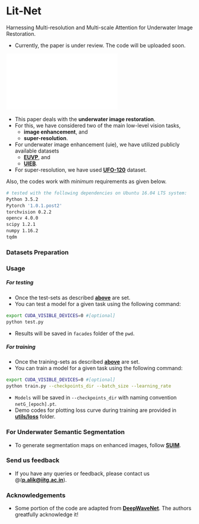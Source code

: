 # Lit-Net
Harnessing Multi-resolution and Multi-scale Attention for Underwater Image Restoration.
- Currently, the paper is under review. The code will be uploaded soon.

![Block](Diagram_LitNet.pdf)

- This paper deals with the **underwater image restoration**. 
- For this, we have considered two of the main low-level vision tasks, 
  - **image enhancement**, and 
  - **super-resolution**. 
- For underwater image enhancement (uie), we have utilized publicly available datasets 
  - [**EUVP**](http://irvlab.cs.umn.edu/resources/euvp-dataset), and 
  - [**UIEB**](https://li-chongyi.github.io/proj_benchmark.html). 
- For super-resolution, we have used [**UFO-120**](http://irvlab.cs.umn.edu/resources/ufo-120-dataset) dataset. 

Also, the codes work with *minimum* requirements as given below.
```bash
# tested with the following dependencies on Ubuntu 16.04 LTS system:
Python 3.5.2
Pytorch '1.0.1.post2'
torchvision 0.2.2
opencv 4.0.0
scipy 1.2.1
numpy 1.16.2
tqdm
```

### Datasets Preparation


### Usage
##### For testing
- Once the test-sets as described [**above**](#datasets-preparation) are set.
- You can test a model for a given task using the following command:
```bash
export CUDA_VISIBLE_DEVICES=0 #[optional]
python test.py  
```
- Results will be saved in `facades` folder of the `pwd`.

##### For training
- Once the training-sets as described [**above**](#datasets-preparation) are set.
- You can train a model for a given task using the following command:
```bash
export CUDA_VISIBLE_DEVICES=0 #[optional]
python train.py --checkpoints_dir --batch_size --learning_rate             
```
- `Models` will be saved in `--checkpoints_dir` with naming convention `netG_[epoch].pt`.
- Demo codes for plotting loss curve during training are provided in [**utils/loss**]() folder.



### For Underwater Semantic Segmentation
- To generate segmentation maps on enhanced images, follow [**SUIM**](https://github.com/xahidbuffon/SUIM). 

### Send us feedback
- If you have any queries or feedback, please contact us @(**p.alik@iitg.ac.in**).

### Acknowledgements
- Some portion of the code are adapted from [**DeepWaveNet**]([https://github.com/xahidbuffon/FUnIE-GAN](https://github.com/pksvision/Deep-WaveNet-Underwater-Image-Restoration)). The authors greatfully acknowledge it!
